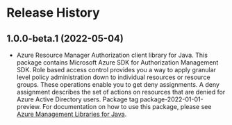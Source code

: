 # Release History

## 1.0.0-beta.1 (2022-05-04)

- Azure Resource Manager Authorization client library for Java. This package contains Microsoft Azure SDK for Authorization Management SDK. Role based access control provides you a way to apply granular level policy administration down to individual resources or resource groups. These operations enable you to get deny assignments. A deny assignment describes the set of actions on resources that are denied for Azure Active Directory users. Package tag package-2022-01-01-preview. For documentation on how to use this package, please see [Azure Management Libraries for Java](https://aka.ms/azsdk/java/mgmt).

